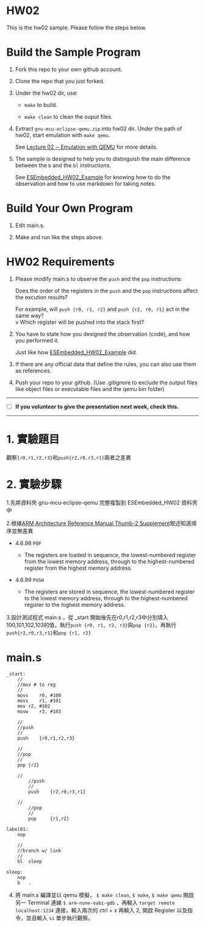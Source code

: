 HW02
===
This is the hw02 sample. Please follow the steps below.

# Build the Sample Program

1. Fork this repo to your own github account.

2. Clone the repo that you just forked.

3. Under the hw02 dir, use:

	* `make` to build.

	* `make clean` to clean the ouput files.

4. Extract `gnu-mcu-eclipse-qemu.zip` into hw02 dir. Under the path of hw02, start emulation with `make qemu`.

	See [Lecture 02 ─ Emulation with QEMU] for more details.

5. The sample is designed to help you to distinguish the main difference between the `b` and the `bl` instructions.  

	See [ESEmbedded_HW02_Example] for knowing how to do the observation and how to use markdown for taking notes.

# Build Your Own Program

1. Edit main.s.

2. Make and run like the steps above.

# HW02 Requirements

1. Please modify main.s to observe the `push` and the `pop` instructions:  

	Does the order of the registers in the `push` and the `pop` instructions affect the excution results?  

	For example, will `push {r0, r1, r2}` and `push {r2, r0, r1}` act in the same way?  
v
	Which register will be pushed into the stack first?

2. You have to state how you designed the observation (code), and how you performed it.  

	Just like how [ESEmbedded_HW02_Example] did.

3. If there are any official data that define the rules, you can also use them as references.

4. Push your repo to your github. (Use .gitignore to exclude the output files like object files or executable files and the qemu bin folder)

[Lecture 02 ─ Emulation with QEMU]: http://www.nc.es.ncku.edu.tw/course/embedded/02/#Emulation-with-QEMU
[ESEmbedded_HW02_Example]: https://github.com/vwxyzjimmy/ESEmbedded_HW02_Example

--------------------

- [ ] **If you volunteer to give the presentation next week, check this.**

--------------------

# 1. 實驗題目

觀察`{r0,r1,r2,r3}`和`push{r2,r0,r3,r1}`兩者之差異


# 2. 實驗步驟

1.先將資料夾 gnu-mcu-eclipse-qemu 完整複製到 ESEmbedded_HW02 資料夾中

2.根據[ARM Architecture Reference Manual Thumb-2 Supplement](http://www.nc.es.ncku.edu.tw/course/embedded/pdf/Thumb2.pdf)敘述知道順序並無差異
  + 4.6.98 `POP`
  	+ The registers are loaded in sequence, the lowest-numbered register from the lowest memory address, through to the highest-numbered register from the highest memory address.
  
  + 4.6.99 `PUSH`
  	+ The registers are stored in sequence, the lowest-numbered register to the lowest memory address, through to the highest-numbered register to the highest memory address.
	
3.設計測試程式 main.s ，從 _start 開始後先在r0,r1,r2,r3中分別填入100,101,102,103的值，執行`push {r0, r1, r2, r3}`與`pop {r2}`，再執行`push{r2,r0,r3,r1}`和`pop {r1, r2}`


# main.s

```
_start:
	//
	//mov # to reg
	//
	movs	r0,	#100
	movs	r1,	#101
	mov	r2,	#102
	movw	r3,	#103

	//
	//push
	//
	push	{r0,r1,r2,r3}

	//
	//pop
	//
	pop	{r2}

	//
        //push
        //
        push    {r2,r0,r3,r1}

	//
        //pop
        //
        pop     {r1,r2}

label01:
	nop

	//
	//branch w/ link
	//
	bl	sleep

sleep:
	nop
	b	.
```

4. 將 main.s 編譯並以 qemu 模擬， `$ make clean`, `$ make`, `$ make qemu` 開啟另一 Terminal 連線 `$ arm-none-eabi-gdb` ，再輸入 `target remote localhost:1234` 連接，輸入兩次的 ctrl + x 再輸入 2, 開啟 Register 以及指令，並且輸入 `si` 單步執行觀察。


	
  
